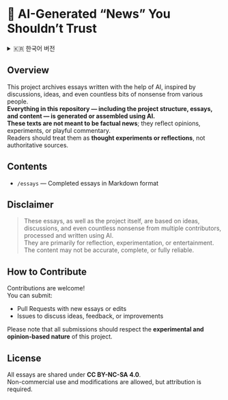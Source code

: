 # 📰 AI-Generated “News” You Shouldn’t Trust

<details>
<summary>🇰🇷 한국어 버전</summary>

## 개요
이 프로젝트는 여러 사람들의 대화와 아이디어, 수많은 개소리에서 나온 내용에서 영감을 얻어  
AI를 활용해 작성된 에세이를 기록합니다.  
**이 저장소의 프로젝트 구조, 에세이, 모든 콘텐츠는 AI에 의해 생성되었거나 조립되었습니다.**  
**이 글들은 사실을 전달하기 위한 뉴스가 아니며**, 의견, 실험적 사유, 또는 유머적 내용을 담고 있습니다.  
독자는 이를 **사유나 실험적 글**로 읽어야 하며, 권위 있는 정보로 받아들이면 안 됩니다.

## 구성
- `/essays` — 완성된 에세이 (Markdown 형식)

## 주의 사항
> 이 에세이들과 프로젝트 자체는 다수의 사람들로부터 나온 아이디어, 대화, 그리고 수많은 개소리에서 나온 내용들을  
> AI를 통해 가공하여 작성한 것입니다.  
> 글의 목적은 사유, 실험, 또는 오락에 있으며,  
> 내용이 정확하거나 완전하지 않을 수 있습니다.

## 기여 방법
기여는 환영합니다!  
다음과 같은 방법으로 참여할 수 있습니다:
- 새로운 에세이 작성이나 기존 글 수정에 대한 Pull Request 제출  
- 아이디어, 피드백, 개선 사항에 대한 Issue 작성

모든 기여는 **이 프로젝트가 실험적이며 의견 중심이라는 성격**을 존중해야 합니다.

## 라이선스
모든 에세이는 **CC BY-NC-SA 4.0** 라이선스로 배포됩니다.  
비상업적 이용과 수정은 가능하지만, 출처를 반드시 명시해야 합니다.

</details>

## Overview
This project archives essays written with the help of AI, inspired by discussions, ideas, and even countless bits of nonsense from various people.  
**Everything in this repository — including the project structure, essays, and content — is generated or assembled using AI.**  
**These texts are not meant to be factual news**; they reflect opinions, experiments, or playful commentary.  
Readers should treat them as **thought experiments or reflections**, not authoritative sources.

## Contents
- `/essays` — Completed essays in Markdown format

## Disclaimer
> These essays, as well as the project itself, are based on ideas, discussions, and even countless nonsense from multiple contributors, processed and written using AI.  
> They are primarily for reflection, experimentation, or entertainment.  
> The content may not be accurate, complete, or fully reliable.

## How to Contribute
Contributions are welcome!  
You can submit:
- Pull Requests with new essays or edits  
- Issues to discuss ideas, feedback, or improvements

Please note that all submissions should respect the **experimental and opinion-based nature** of this project.

## License
All essays are shared under **CC BY-NC-SA 4.0**.  
Non-commercial use and modifications are allowed, but attribution is required.
